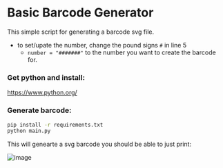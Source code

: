 # Basic Barcode Generator
This simple script for generating a barcode svg file.

- to set/upate the number,  change the pound signs `#` in line 5
  - `number = "#######"` to the number you want to create the barcode for.

### Get python and install:
https://www.python.org/


### Generate barcode:

 ```bash
pip install -r requirements.txt
python main.py
```

This will genearte a svg barcode you should be able to just print: 

![image](https://github.com/lineman60/barcode/assets/2425533/787a31ee-c636-483a-b4e2-4d481723a7a1)
